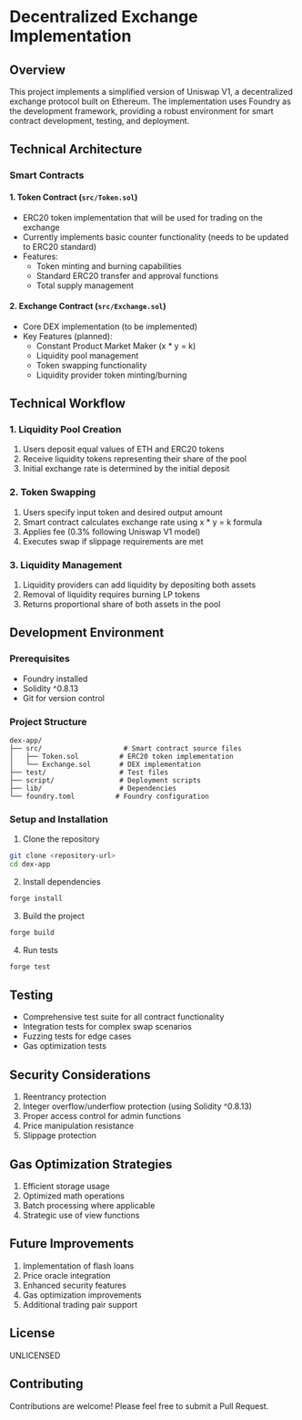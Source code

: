 #  Decentralized Exchange Implementation

## Overview
This project implements a simplified version of Uniswap V1, a decentralized exchange protocol built on Ethereum. The implementation uses Foundry as the development framework, providing a robust environment for smart contract development, testing, and deployment.

## Technical Architecture

### Smart Contracts

#### 1. Token Contract (`src/Token.sol`)
- ERC20 token implementation that will be used for trading on the exchange
- Currently implements basic counter functionality (needs to be updated to ERC20 standard)
- Features:
  - Token minting and burning capabilities
  - Standard ERC20 transfer and approval functions
  - Total supply management

#### 2. Exchange Contract (`src/Exchange.sol`)
- Core DEX implementation (to be implemented)
- Key Features (planned):
  - Constant Product Market Maker (x * y = k)
  - Liquidity pool management
  - Token swapping functionality
  - Liquidity provider token minting/burning

## Technical Workflow

### 1. Liquidity Pool Creation
1. Users deposit equal values of ETH and ERC20 tokens
2. Receive liquidity tokens representing their share of the pool
3. Initial exchange rate is determined by the initial deposit

### 2. Token Swapping
1. Users specify input token and desired output amount
2. Smart contract calculates exchange rate using x * y = k formula
3. Applies fee (0.3% following Uniswap V1 model)
4. Executes swap if slippage requirements are met

### 3. Liquidity Management
1. Liquidity providers can add liquidity by depositing both assets
2. Removal of liquidity requires burning LP tokens
3. Returns proportional share of both assets in the pool

## Development Environment

### Prerequisites
- Foundry installed
- Solidity ^0.8.13
- Git for version control

### Project Structure
```
dex-app/
├── src/                    # Smart contract source files
│   ├── Token.sol          # ERC20 token implementation
│   └── Exchange.sol       # DEX implementation
├── test/                  # Test files
├── script/                # Deployment scripts
├── lib/                   # Dependencies
└── foundry.toml          # Foundry configuration
```

### Setup and Installation
1. Clone the repository
```bash
git clone <repository-url>
cd dex-app
```

2. Install dependencies
```bash
forge install
```

3. Build the project
```bash
forge build
```

4. Run tests
```bash
forge test
```

## Testing
- Comprehensive test suite for all contract functionality
- Integration tests for complex swap scenarios
- Fuzzing tests for edge cases
- Gas optimization tests

## Security Considerations
1. Reentrancy protection
2. Integer overflow/underflow protection (using Solidity ^0.8.13)
3. Proper access control for admin functions
4. Price manipulation resistance
5. Slippage protection

## Gas Optimization Strategies
1. Efficient storage usage
2. Optimized math operations
3. Batch processing where applicable
4. Strategic use of view functions

## Future Improvements
1. Implementation of flash loans
2. Price oracle integration
3. Enhanced security features
4. Gas optimization improvements
5. Additional trading pair support

## License
UNLICENSED

## Contributing
Contributions are welcome! Please feel free to submit a Pull Request. 
